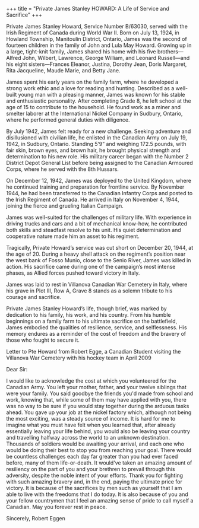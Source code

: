 +++
title = "Private James Stanley HOWARD: A Life of Service and Sacrifice"
+++


Private James Stanley Howard, Service Number B/63030, served with the Irish Regiment of Canada during World War II. 
Born on July 13, 1924, in Howland Township, Manitoulin District, Ontario, James was the second of fourteen children in the family of John and Lula May Howard. Growing up in a large, tight-knit family, James shared his home with his five brothers—Alfred John, Wilbert, Lawrence, George William, and Leonard Russell—and his eight sisters—Frances Eleanor, Justina, Dorothy Jean, Doris Margaret, Rita Jacqueline, Maude Marie, and Betty Jane.

James spent his early years on the family farm, where he developed a strong work ethic and a love for reading and hunting. Described as a well-built young man with a pleasing manner, James was known for his stable and enthusiastic personality. After completing Grade 8, he left school at the age of 15 to contribute to the household. He found work as a miner and smelter laborer at the International Nickel Company in Sudbury, Ontario, where he performed general duties with diligence.

By July 1942, James felt ready for a new challenge. Seeking adventure and disillusioned with civilian life, he enlisted in the Canadian Army on July 19, 1942, in Sudbury, Ontario. Standing 5’9” and weighing 172.5 pounds, with fair skin, brown eyes, and brown hair, he brought physical strength and determination to his new role. His military career began with the Number 2 District Depot General List before being assigned to the Canadian Armoured Corps, where he served with the 8th Hussars.

On December 12, 1942, James was deployed to the United Kingdom, where he continued training and preparation for frontline service. By November 1944, he had been transferred to the Canadian Infantry Corps and posted to the Irish Regiment of Canada. 
He arrived in Italy on November 4, 1944, joining the fierce and grueling Italian Campaign.

James was well-suited for the challenges of military life. With experience in driving trucks and cars and a bit of mechanical know-how, he contributed both skills and steadfast resolve to his unit. His quiet determination and cooperative nature made him an asset to his regiment.

Tragically, Private Howard’s service was cut short on December 20, 1944, at the age of 20. 
During a heavy shell attack on the regiment’s position near the west bank of Fosso Munio, close to the Senio River, James was killed in action. His sacrifice came during one of the campaign’s most intense phases, as Allied forces pushed toward victory in Italy.

James was laid to rest in Villanova Canadian War Cemetery in Italy, where his grave in Plot III, Row A, Grave 8 stands as a solemn tribute to his courage and sacrifice.

Private James Stanley Howard’s life, though brief, was marked by dedication to his family, his work, and his country. From his humble beginnings on a family farm to his ultimate sacrifice on the battlefield, James embodied the qualities of resilience, service, and selflessness. 
His memory endures as a reminder of the cost of freedom and the bravery of those who fought to secure it.

Letter to Pte Howard from Robert Egge, a Canadian Student visiting the Villanova War Cemetery with his hockey team in April 2009

Dear Sir:

I would like to acknowledge the cost at which you volunteered for the Canadian
Army. You left your mother, father, and your twelve siblings that were your family. You
said goodbye the friends you'd made from school and work, knowing that, while some of
them may have applied with you, there was no way to be sure if you would stay together
during the arduous tasks ahead. You gave up your job at the nickel factory which,
although not being the most exciting, was a steady source of income.
It is hard for me to imagine what you must have felt when you learned that, after
already essentially leaving your life behind, you would also be leaving your country and
travelling halfway across the world to an unknown destination. Thousands of soldiers
would be awaiting your arrival, and each one who would be doing their best to stop you
from reaching your goal. There would be countless challenges each day far greater than
you had ever faced before, many of them life-or-death. lt would've taken an amazing
amount of resiliency on the part of you and your brethren to prevail through this
adversity, despite the noble intent of your efforts.
Thank you for fighting with such amazing bravery and, in the end, paying the
ultimate price for victory. lt is because of the sacrifices by men such as yourself that I
am able to live with the freedoms that I do today. lt is also because of you and your
fellow countrymen that I feel an amazing sense of pride to call myself a Canadian. 
           May you forever rest in peace.

Sincerely,
Robert Eggen

